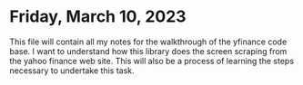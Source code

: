 # Friday, March 10, 2023

This file will contain all my notes for the walkthrough of the yfinance code base. I want to understand how this library does the screen scraping from the yahoo finance web site. This will also be a process of learning the steps necessary to undertake this task. 